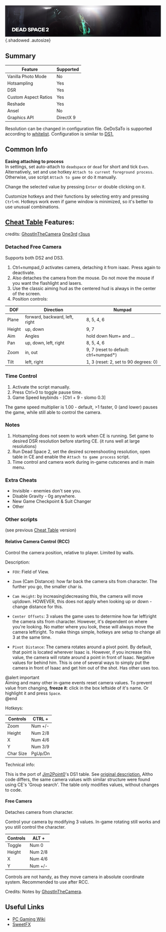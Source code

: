 ![Dead Space 2](../Images/DeadSpace2_header.png "Shot by Jim2point0"){.shadowed .autosize}

## Summary

Feature | Supported
--|--
Vanilla Photo Mode | No
Hotsampling | Yes
DSR | Yes
Custom Aspect Ratios | Yes
Reshade | Yes 
Ansel | No
Graphics API | DirectX 9

Resolution can be changed in configuration file. GeDoSaTo is supported according to [whitelist](https://github.com/PeterTh/gedosato/blob/master/pack/config/whitelist.txt#L52). 
Configuration is similar to [DS1.](https://steamcommunity.com/sharedfiles/filedetails/?id=604010024) 

## Common Info

**Easing attaching to process**  
In settings, set auto-attach to `deadspace` or `dead` for short and tick `Even`.  
Alternatively, set and use hotkey `Attach to current foreground process`.  
Otherwise, use script `Attach to game` or do it manually.

Change the selected value by pressing `Enter` or double clicking on it.

Customize hotkeys and their functions by selecting entry and pressing `Ctrl+H`. Hotkeys work even if game window is minimized, so it's better to use unusual combinations.

## [Cheat Table](../CheatTables/deadspace2_v2b.CT) Features:
credits: 
[GhostInTheCamera](https://github.com/ghostinthecamera/)
[One3rd](https://github.com/One3rd/)
[r3sus](https://github.com/r3sus/) 

### Detached Free Camera 
Supports both DS2 and DS3.  
  1. Ctrl+numpad_0 activates camera, detaching it from isaac. Press again to deactivate.
  2. Also detaches the camera from the mouse. Do not move the mouse if you want the flashlight and lasers. 
  3. Use the classic aiming hud as the centered hud is always in the center of the screen. 
  4. Position controls:   

DOF | Direction | Numpad  
--|--|--
Plane | forward, backward, left, right | 8, 5, 4, 6  
Height | up, down | 9, 7  
Aim | Angles | hold down Num+ and ...  
Pan | up, down, left, right | 8, 5, 4, 6  
Zoom | in, out | 9, 7 (reset to default: ctrl+numpad*)  
Tilt | left, right | 1, 3 (reset: 2, set to 90 degrees: 0)  

### Time Control
  1. Activate the script manually.
  1. Press Ctrl+0 to toggle pause time.
  2. Game Speed  keybinds - [Ctrl + 9 - slomo 0.3]  

The game speed multiplier is 1.00 - default, >1 faster, 0 (and lower) pauses the game, while still able to control the camera.  

### Notes
  1. Hotsampling does not seem to work when CE is running. Set game to desired DSR resolution before starting CE. (it runs well at large resolutions)
  2. Run Dead Space 2, set the desired screenshooting resolution, open table in CE and enable the `Attach to game process` script. 
  3. Time control and camera work during in-game cutscenes and in main menu.

### Extra Cheats

- Invisible - enemies don't see you.
- Disable Gravity - 0g anywhere.
- New Game Checkpoint & Suit Changer
- Other

### Other scripts
(see previous [Cheat Table](../CheatTables/DeadSpace2_camera.CT) version)

#### Relative Camera Control (RCC)
Control the camera position, relative to player. Limited by walls. 

Description:

- `FOV`: Field of View.
- `Zoom` (Cam Distance): how far back the camera sits from character. The further you go, the smaller char is. 

- `Cam Height`: by increasing\decreasing this, the camera will move up\down. HOWEVER, this does not apply when looking up or down - change distance for this.

- `Center Offsets`: 3 values the game uses to determine how far left\right the camera sits from character. However, it's dependent on where you're looking. No matter where you look, these will always move the camera left\right. To make things simple, hotkeys are setup to change all 3 at the same time.

- `Pivot Distance`: The camera rotates around a pivot point. By default, that point is located wherever Isaac is. However, if you increase this value, the camera will rotate around a point in front of Isaac. Negative values for behind him. This is one of several ways to simply put the camera in front of Isaac and get him out of the shot. Has other uses too.

@alert important  
Aiming and many other in-game events reset camera values. To prevent value from changing, **freeze it**: click in the box leftside of it's name. Or highlight it and press `Space`.  
@end

Hotkeys:

Controls|CTRL +
--|--
Zoom|Num +/-
Height|Num 2/8
X|Num 4/6
Y|Num 3/9
Char Size|PgUp/Dn

Technical info: 

This is the port of [Jim2Point0](https://github.com/jim2point0)'s DS1 table. See [original description.](https://web.archive.org/web/20141021190640/flickr.com/groups/deadendthrills/discuss/72157631765632995/) Altho code differs, the same camera values with similar structure were found using CE's 'Group search'. The table only modifies values, without changes to code.

#### Free Camera
Detaches camera from character. 

Control your camera by modifying 3 values. In-game rotating still works and you still control the character. 

Controls|ALT +
--|--
Toggle|Num 0
Height|Num 2/8
X|Num 4/6
Y|Num +/-

Controls are not handy, as they move camera in absolute coordinate system. Recommended to use after RCC.

Credits: Notes by [GhostInTheCamera](https://github.com/ghostinthecamera/).

## Useful Links

- [PC Gaming Wiki](https://www.pcgamingwiki.com/wiki/Dead_Space_2)
- [SweetFX](https://sfx.thelazy.net/games/game/30/)
